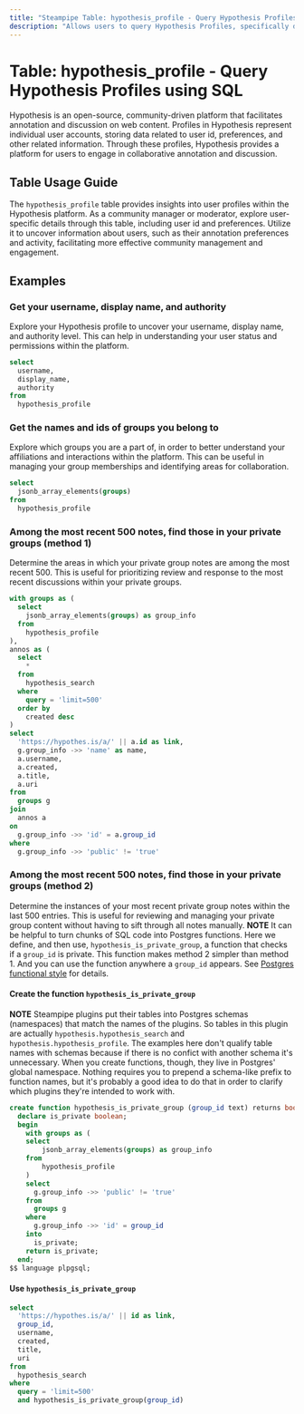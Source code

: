```yaml
---
title: "Steampipe Table: hypothesis_profile - Query Hypothesis Profiles using SQL"
description: "Allows users to query Hypothesis Profiles, specifically data related to profile id, user id, and preferences, providing insights into user profiles and preferences."
---
```


# Table: hypothesis_profile - Query Hypothesis Profiles using SQL

Hypothesis is an open-source, community-driven platform that facilitates annotation and discussion on web content. Profiles in Hypothesis represent individual user accounts, storing data related to user id, preferences, and other related information. Through these profiles, Hypothesis provides a platform for users to engage in collaborative annotation and discussion.

## Table Usage Guide

The `hypothesis_profile` table provides insights into user profiles within the Hypothesis platform. As a community manager or moderator, explore user-specific details through this table, including user id and preferences. Utilize it to uncover information about users, such as their annotation preferences and activity, facilitating more effective community management and engagement.

## Examples

### Get your username, display name, and authority
Explore your Hypothesis profile to uncover your username, display name, and authority level. This can help in understanding your user status and permissions within the platform.

```sql
select
  username,
  display_name,
  authority
from
  hypothesis_profile
```

### Get the names and ids of groups you belong to
Explore which groups you are a part of, in order to better understand your affiliations and interactions within the platform. This can be useful in managing your group memberships and identifying areas for collaboration.

```sql
select
  jsonb_array_elements(groups)
from
  hypothesis_profile
```

### Among the most recent 500 notes, find those in your private groups (method 1)
Determine the areas in which your private group notes are among the most recent 500. This is useful for prioritizing review and response to the most recent discussions within your private groups.

```sql
with groups as (
  select
    jsonb_array_elements(groups) as group_info
  from
    hypothesis_profile
),
annos as (
  select
    *
  from
    hypothesis_search
  where
    query = 'limit=500'
  order by
    created desc
)
select
  'https://hypothes.is/a/' || a.id as link,
  g.group_info ->> 'name' as name,
  a.username,
  a.created,
  a.title,
  a.uri
from
  groups g
join
  annos a
on
  g.group_info ->> 'id' = a.group_id
where
  g.group_info ->> 'public' != 'true'
```

### Among the most recent 500 notes, find those in your private groups (method 2)
Determine the instances of your most recent private group notes within the last 500 entries. This is useful for reviewing and managing your private group content without having to sift through all notes manually.
**NOTE** It can be helpful to turn chunks of SQL code into Postgres functions. Here we define, and then use, `hypothesis_is_private_group`, a function that checks if a `group_id` is private. This function makes method 2 simpler than method 1. And you can use the function anywhere a `group_id` appears. See [Postgres functional style](https://blog.jonudell.net/2021/08/21/postgres-functional-style/) for details.

#### Create the function `hypothesis_is_private_group`

**NOTE** Steampipe plugins put their tables into Postgres schemas (namespaces) that match the names of the plugins. So tables in this plugin are actually `hypothesis.hypothesis_search` and `hypothesis.hypothesis_profile`. The examples here don't qualify table names with schemas because if there is no confict with another schema it's unnecessary. When you create functions, though, they live in Postgres' global namespace. Nothing requires you to prepend a schema-like prefix to function names, but it's probably a good idea to do that in order to clarify which plugins they're intended to work with.


```sql
create function hypothesis_is_private_group (group_id text) returns boolean as $$
  declare is_private boolean;
  begin
    with groups as (
    select
        jsonb_array_elements(groups) as group_info
    from
        hypothesis_profile
    )
    select
      g.group_info ->> 'public' != 'true'
    from
      groups g
    where
      g.group_info ->> 'id' = group_id
    into
      is_private;
    return is_private;
  end;
$$ language plpgsql;
```

#### Use `hypothesis_is_private_group`

```sql
select
  'https://hypothes.is/a/' || id as link,
  group_id,
  username,
  created,
  title,
  uri
from
  hypothesis_search
where
  query = 'limit=500'
  and hypothesis_is_private_group(group_id)
```